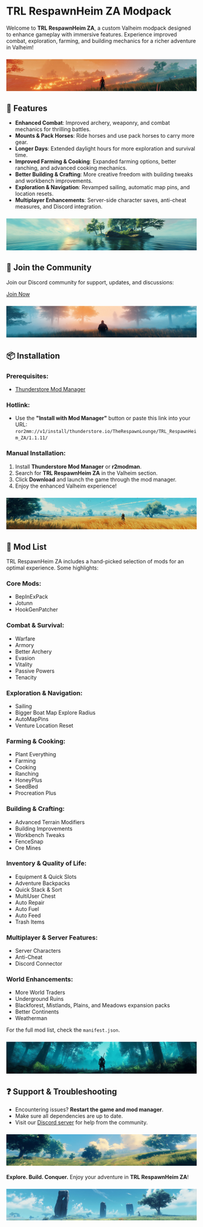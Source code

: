 # TRL RespawnHeim ZA Modpack

Welcome to **TRL RespawnHeim ZA**, a custom Valheim modpack designed to enhance gameplay with immersive features. Experience improved combat, exploration, farming, and building mechanics for a richer adventure in Valheim!

### ![TRL RespawnHeim Banner](https://raw.githubusercontent.com/SeegersJT/TRL-RespawnHeim-ZA-Modpack/refs/heads/main/media/banner-1.png)

## 🌟 Features

- **Enhanced Combat**: Improved archery, weaponry, and combat mechanics for thrilling battles.
- **Mounts & Pack Horses**: Ride horses and use pack horses to carry more gear.
- **Longer Days**: Extended daylight hours for more exploration and survival time.
- **Improved Farming & Cooking**: Expanded farming options, better ranching, and advanced cooking mechanics.
- **Better Building & Crafting**: More creative freedom with building tweaks and workbench improvements.
- **Exploration & Navigation**: Revamped sailing, automatic map pins, and location resets.
- **Multiplayer Enhancements**: Server-side character saves, anti-cheat measures, and Discord integration.

### ![TRL RespawnHeim Banner](https://raw.githubusercontent.com/SeegersJT/TRL-RespawnHeim-ZA-Modpack/refs/heads/main/media/banner-2.png)

## 🔗 Join the Community
Join our Discord community for support, updates, and discussions:

[Join Now](https://discord.gg/kCrFgqavxD)

### ![TRL RespawnHeim Banner](https://raw.githubusercontent.com/SeegersJT/TRL-RespawnHeim-ZA-Modpack/refs/heads/main/media/banner-3.png)

## 📦 Installation

### Prerequisites:
- [Thunderstore Mod Manager](https://www.overwolf.com/app/Thunderstore-Thunderstore_Mod_Manager)

### Hotlink:
- Use the **"Install with Mod Manager"** button or paste this link into your URL:  
  `ror2mm://v1/install/thunderstore.io/TheRespawnLounge/TRL_RespawnHeim_ZA/1.1.11/`

### Manual Installation:
1. Install **Thunderstore Mod Manager** or **r2modman**.
2. Search for **TRL RespawnHeim ZA** in the Valheim section.
3. Click **Download** and launch the game through the mod manager.
4. Enjoy the enhanced Valheim experience!

### ![TRL RespawnHeim Banner](https://raw.githubusercontent.com/SeegersJT/TRL-RespawnHeim-ZA-Modpack/refs/heads/main/media/banner-4.png)

## 📜 Mod List
TRL RespawnHeim ZA includes a hand-picked selection of mods for an optimal experience. Some highlights:

### **Core Mods:**
- BepInExPack
- Jotunn
- HookGenPatcher

### **Combat & Survival:**
- Warfare
- Armory
- Better Archery
- Evasion
- Vitality
- Passive Powers
- Tenacity

### **Exploration & Navigation:**
- Sailing
- Bigger Boat Map Explore Radius
- AutoMapPins
- Venture Location Reset

### **Farming & Cooking:**
- Plant Everything
- Farming
- Cooking
- Ranching
- HoneyPlus
- SeedBed
- Procreation Plus

### **Building & Crafting:**
- Advanced Terrain Modifiers
- Building Improvements
- Workbench Tweaks
- FenceSnap
- Ore Mines

### **Inventory & Quality of Life:**
- Equipment & Quick Slots
- Adventure Backpacks
- Quick Stack & Sort
- MultiUser Chest
- Auto Repair
- Auto Fuel
- Auto Feed
- Trash Items

### **Multiplayer & Server Features:**
- Server Characters
- Anti-Cheat
- Discord Connector

### **World Enhancements:**
- More World Traders
- Underground Ruins
- Blackforest, Mistlands, Plains, and Meadows expansion packs
- Better Continents
- Weatherman

For the full mod list, check the `manifest.json`.

### ![TRL RespawnHeim Banner](https://raw.githubusercontent.com/SeegersJT/TRL-RespawnHeim-ZA-Modpack/refs/heads/main/media/banner-5.png)

## ❓ Support & Troubleshooting
- Encountering issues? **Restart the game and mod manager**.
- Make sure all dependencies are up to date.
- Visit our [Discord server](https://discord.gg/kCrFgqavxD) for help from the community.

### ![TRL RespawnHeim Banner](https://raw.githubusercontent.com/SeegersJT/TRL-RespawnHeim-ZA-Modpack/refs/heads/main/media/banner-6.png)

**Explore. Build. Conquer.** Enjoy your adventure in **TRL RespawnHeim ZA**!

### ![TRL RespawnHeim Banner](https://raw.githubusercontent.com/SeegersJT/TRL-RespawnHeim-ZA-Modpack/refs/heads/main/media/banner-7.png)
